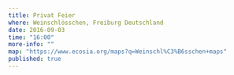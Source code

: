 ```yaml
---
title: Privat Feier
where: Weinschlösschen, Freiburg Deutschland
date: 2016-09-03
time: "16:00"
more-info: ""
map: "https://www.ecosia.org/maps?q=Weinschl%C3%B6sschen+maps"
published: true
---
```

